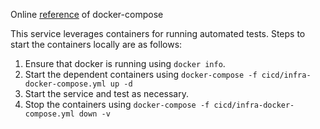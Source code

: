 Online [reference](https://docs.docker.com/compose/compose-file/compose-file-v3/) of docker-compose

This service leverages containers for running automated tests. Steps to start the containers locally are as follows:
1. Ensure that docker is running using `docker info`.
2. Start the dependent containers using `docker-compose -f cicd/infra-docker-compose.yml up -d`
3. Start the service and test as necessary.
4. Stop the containers using `docker-compose -f cicd/infra-docker-compose.yml down -v`
